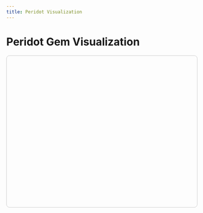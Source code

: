 ```yaml
---
title: Peridot Visualization
---
```


# Peridot Gem Visualization

<div id="peridot-container" style="width: 100%; height: 400px; border: 1px solid #ccc; border-radius: 8px;"></div>

<script type="module">
  // Import Three.js from CDN
  import * as THREE from 'https://cdn.skypack.dev/three@0.137.0';
  import { OrbitControls } from 'https://cdn.skypack.dev/three@0.137.0/examples/jsm/controls/OrbitControls.js';

  // Initialize when the page is loaded
  window.addEventListener('load', () => {
    const container = document.getElementById('peridot-container');
    if (!container) return;
    
    // Set up scene
    const scene = new THREE.Scene();
    const camera = new THREE.PerspectiveCamera(75, container.clientWidth / container.clientHeight, 0.1, 1000);
    const renderer = new THREE.WebGLRenderer({ antialias: true });
    renderer.setSize(container.clientWidth, container.clientHeight);
    container.appendChild(renderer.domElement);
    
    // Add a simple cube
    const geometry = new THREE.BoxGeometry();
    const material = new THREE.MeshBasicMaterial({ color: 0x00ff00 });
    const cube = new THREE.Mesh(geometry, material);
    scene.add(cube);
    
    camera.position.z = 5;
    
    // Animate
    function animate() {
      requestAnimationFrame(animate);
      cube.rotation.x += 0.01;
      cube.rotation.y += 0.01;
      renderer.render(scene, camera);
    }
    animate();
  });
</script>
